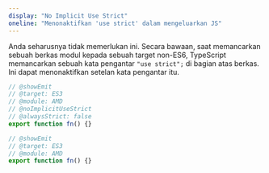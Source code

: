 ```yaml
---
display: "No Implicit Use Strict"
oneline: "Menonaktifkan 'use strict' dalam mengeluarkan JS"
---
```


Anda seharusnya tidak memerlukan ini. Secara bawaan, saat memancarkan sebuah berkas modul kepada sebuah target non-ES6, TypeScript memancarkan sebuah kata pengantar `"use strict";` di bagian atas berkas.
Ini dapat menonaktifkan setelan kata pengantar itu.

```ts twoslash
// @showEmit
// @target: ES3
// @module: AMD
// @noImplicitUseStrict
// @alwaysStrict: false
export function fn() {}
```

```ts twoslash
// @showEmit
// @target: ES3
// @module: AMD
export function fn() {}
```
